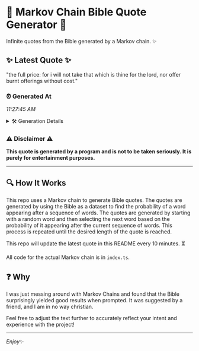 # 📖 Markov Chain Bible Quote Generator 📖

Infinite quotes from the Bible generated by a Markov chain. ✨

## ✨ Latest Quote ✨
"the full price: for i will not take that which is thine for the lord, nor offer burnt offerings without cost."

### ⏰ Generated At
*11:27:45 AM*

<details>
    <summary>🛠️ Generation Details</summary>
    <p>
        <strong>🌱 Seed:</strong> the<br>
        <strong>🔄 Iterations:</strong> 20<br>
        <strong>📜 Context History:</strong><br>[ the ]: full<br>[ the, full ]: price:<br>[ the, full, price: ]: for<br>[ the, full, price:, for ]: i<br>[ the, full, price:, for, i ]: will<br>[ the, full, price:, for, i, will ]: not<br>[ full, price:, for, i, will, not ]: take<br>[ price:, for, i, will, not, take ]: that<br>[ for, i, will, not, take, that ]: which<br>[ i, will, not, take, that, which ]: is<br>[ will, not, take, that, which, is ]: thine<br>[ not, take, that, which, is, thine ]: for<br>[ take, that, which, is, thine, for ]: the<br>[ that, which, is, thine, for, the ]: lord,<br>[ which, is, thine, for, the, lord, ]: nor<br>[ is, thine, for, the, lord,, nor ]: offer<br>[ thine, for, the, lord,, nor, offer ]: burnt<br>[ for, the, lord,, nor, offer, burnt ]: offerings<br>[ the, lord,, nor, offer, burnt, offerings ]: without<br>[ lord,, nor, offer, burnt, offerings, without ]: cost.<br>
    </p>
</details>

### ⚠️ Disclaimer ⚠️
**This quote is generated by a program and is not to be taken seriously. It is purely for entertainment purposes.**

---

## 🔍 How It Works

This repo uses a Markov chain to generate Bible quotes. The quotes are generated by using the Bible as a dataset to find the probability of a word appearing after a sequence of words. The quotes are generated by starting with a random word and then selecting the next word based on the probability of it appearing after the current sequence of words. This process is repeated until the desired length of the quote is reached.

This repo will update the latest quote in this README every 10 minutes. ⏳

All code for the actual Markov chain is in `index.ts`.

## ❓ Why

I was just messing around with Markov Chains and found that the Bible surprisingly yielded good results when prompted. 
It was suggested by a friend, and I am in no way christian.

Feel free to adjust the text further to accurately reflect your intent and experience with the project!

---

*Enjoy*✨
